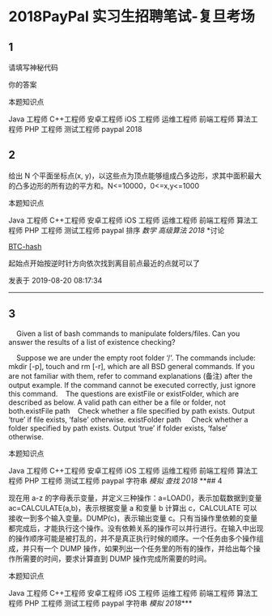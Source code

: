 # 2018PayPal 实习生招聘笔试-复旦考场

## 1

请填写神秘代码

你的答案

本题知识点

Java 工程师 C++工程师 安卓工程师 iOS 工程师 运维工程师 前端工程师 算法工程师 PHP 工程师 测试工程师 paypal 2018

## 2

给出 N 个平面坐标点(x, y)，以这些点为顶点能够组成凸多边形，求其中面积最大的凸多边形的所有边的平方和。N<=10000，0<=x,y<=1000

本题知识点

Java 工程师 C++工程师 安卓工程师 iOS 工程师 运维工程师 前端工程师 算法工程师 PHP 工程师 测试工程师 paypal 排序 *数学 高级算法 2018* *讨论

[BTC-hash](https://www.nowcoder.com/profile/989989195)

起始点开始按逆时针方向依次找到离目前点最近的点就可以了

发表于 2019-08-20 08:17:34

* * *

## 3

    Given a list of bash commands to manipulate folders/files. Can you answer the results of a list of existence checking?

    Suppose we are under the empty root folder ‘/’. The commands include: mkdir [-p], touch and rm [-r], which are all BSD general commands. If you are not familiar with them, refer to command explanations (备注) after the output example. If the command cannot be executed correctly, just ignore this command.    The questions are existFile or existFolder, which are described as below. A valid path can either be a file or folder, not both.existFile path    Check whether a file specified by path exists. Output ‘true’ if file exists, ‘false’ otherwise.
existFolder path
    Check whether a folder specified by path exists. Output ‘true’ if folder exists, ‘false’ otherwise.

本题知识点

Java 工程师 C++工程师 安卓工程师 iOS 工程师 运维工程师 前端工程师 算法工程师 PHP 工程师 测试工程师 paypal 字符串 *模拟 查找 *2018** **## 4

现在用 a-z 的字母表示变量，并定义三种操作：a=LOAD()，表示加载数据到变量 ac=CALCULATE(a,b)，表示根据变量 a 和变量 b 计算出 c，CALCULATE 可以接收一到多个输入变量。DUMP(c)，表示输出变量 c。只有当操作里依赖的变量都完成后，才能执行这个操作。没有依赖关系的操作可以并行进行。在输入中出现的操作顺序可能是被打乱的，并不是真正执行时候的顺序。一个任务由多个操作组成，并只有一个 DUMP 操作，如果列出一个任务里的所有的操作，并给出每个操作所需要的时间，要求计算直到 DUMP 操作完成所需要的时间。

本题知识点

Java 工程师 C++工程师 安卓工程师 iOS 工程师 运维工程师 前端工程师 算法工程师 PHP 工程师 测试工程师 paypal 字符串 *模拟 2018****